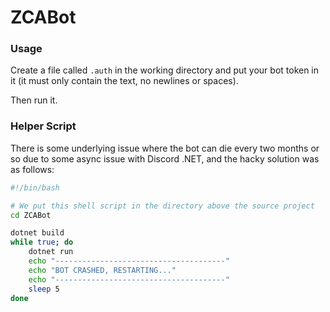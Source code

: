 # ZCABot

### Usage

Create a file called `.auth` in the working directory and put your bot token in it (it must only contain the text, no newlines or spaces).

Then run it.

### Helper Script

There is some underlying issue where the bot can die every two months or so due to some async issue with Discord .NET, and the hacky solution was as follows:

```bash
#!/bin/bash

# We put this shell script in the directory above the source project
cd ZCABot

dotnet build
while true; do
	dotnet run
	echo "--------------------------------------"
	echo "BOT CRASHED, RESTARTING..."
	echo "--------------------------------------"
	sleep 5
done

```
